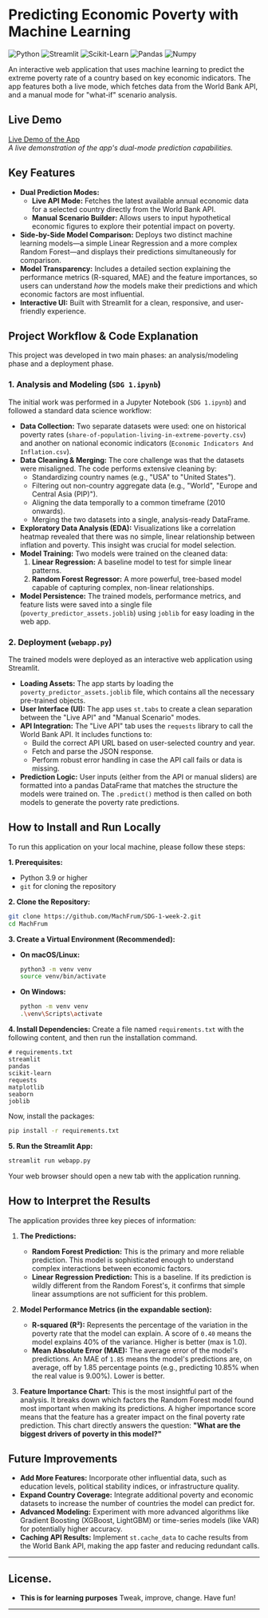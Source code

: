 # Predicting Economic Poverty with Machine Learning

![Python](https://img.shields.io/badge/Python-3.11%2B-blue.svg)
![Streamlit](https://img.shields.io/badge/Streamlit-1.25%2B-red.svg)
![Scikit-Learn](https://img.shields.io/badge/Scikit--Learn-1.6.1%2B-orange.svg)
![Pandas](https://img.shields.io/badge/Pandas-2.0%2B-green.svg)
![Numpy](https://img.shields.io/badge/Numpy-1.23.5%2B-purple.svg)

An interactive web application that uses machine learning to predict the extreme poverty rate of a country based on key economic indicators. The app features both a live mode, which fetches data from the World Bank API, and a manual mode for "what-if" scenario analysis.

## Live Demo

[Live Demo of the App](https://sdg-1-week-2-mous5x6bgcjskr8rhreiik.streamlit.app/)  
*A live demonstration of the app's dual-mode prediction capabilities.*


## Key Features

- **Dual Prediction Modes:**
  - **Live API Mode:** Fetches the latest available annual economic data for a selected country directly from the World Bank API.
  - **Manual Scenario Builder:** Allows users to input hypothetical economic figures to explore their potential impact on poverty.
- **Side-by-Side Model Comparison:** Deploys two distinct machine learning models—a simple Linear Regression and a more complex Random Forest—and displays their predictions simultaneously for comparison.
- **Model Transparency:** Includes a detailed section explaining the performance metrics (R-squared, MAE) and the feature importances, so users can understand *how* the models make their predictions and which economic factors are most influential.
- **Interactive UI:** Built with Streamlit for a clean, responsive, and user-friendly experience.

## Project Workflow & Code Explanation

This project was developed in two main phases: an analysis/modeling phase and a deployment phase.

### 1. Analysis and Modeling (`SDG 1.ipynb`)

The initial work was performed in a Jupyter Notebook (`SDG 1.ipynb`) and followed a standard data science workflow:

- **Data Collection:** Two separate datasets were used: one on historical poverty rates (`share-of-population-living-in-extreme-poverty.csv`) and another on national economic indicators (`Economic Indicators And Inflation.csv`).
- **Data Cleaning & Merging:** The core challenge was that the datasets were misaligned. The code performs extensive cleaning by:
    - Standardizing country names (e.g., "USA" to "United States").
    - Filtering out non-country aggregate data (e.g., "World", "Europe and Central Asia (PIP)").
    - Aligning the data temporally to a common timeframe (2010 onwards).
    - Merging the two datasets into a single, analysis-ready DataFrame.
- **Exploratory Data Analysis (EDA):** Visualizations like a correlation heatmap revealed that there was no simple, linear relationship between inflation and poverty. This insight was crucial for model selection.
- **Model Training:** Two models were trained on the cleaned data:
    1.  **Linear Regression:** A baseline model to test for simple linear patterns.
    2.  **Random Forest Regressor:** A more powerful, tree-based model capable of capturing complex, non-linear relationships.
- **Model Persistence:** The trained models, performance metrics, and feature lists were saved into a single file (`poverty_predictor_assets.joblib`) using `joblib` for easy loading in the web app.

### 2. Deployment (`webapp.py`)

The trained models were deployed as an interactive web application using Streamlit.

- **Loading Assets:** The app starts by loading the `poverty_predictor_assets.joblib` file, which contains all the necessary pre-trained objects.
- **User Interface (UI):** The app uses `st.tabs` to create a clean separation between the "Live API" and "Manual Scenario" modes.
- **API Integration:** The "Live API" tab uses the `requests` library to call the World Bank API. It includes functions to:
    - Build the correct API URL based on user-selected country and year.
    - Fetch and parse the JSON response.
    - Perform robust error handling in case the API call fails or data is missing.
- **Prediction Logic:** User inputs (either from the API or manual sliders) are formatted into a pandas DataFrame that matches the structure the models were trained on. The `.predict()` method is then called on both models to generate the poverty rate predictions.

## How to Install and Run Locally

To run this application on your local machine, please follow these steps:

**1. Prerequisites:**
- Python 3.9 or higher
- `git` for cloning the repository

**2. Clone the Repository:**
```bash
git clone https://github.com/MachFrum/SDG-1-week-2.git
cd MachFrum
```

**3. Create a Virtual Environment (Recommended):**
- **On macOS/Linux:**
  ```bash
  python3 -m venv venv
  source venv/bin/activate
  ```
- **On Windows:**
  ```bash
  python -m venv venv
  .\venv\Scripts\activate
  ```

**4. Install Dependencies:**
Create a file named `requirements.txt` with the following content, and then run the installation command.

```
# requirements.txt
streamlit
pandas
scikit-learn
requests
matplotlib
seaborn
joblib
```

Now, install the packages:
```bash
pip install -r requirements.txt
```

**5. Run the Streamlit App:**
```bash
streamlit run webapp.py
```
Your web browser should open a new tab with the application running.

## How to Interpret the Results

The application provides three key pieces of information:

1.  **The Predictions:**
    - **Random Forest Prediction:** This is the primary and more reliable prediction. This model is sophisticated enough to understand complex interactions between economic factors.
    - **Linear Regression Prediction:** This is a baseline. If its prediction is wildly different from the Random Forest's, it confirms that simple linear assumptions are not sufficient for this problem.

2.  **Model Performance Metrics (in the expandable section):**
    - **R-squared (R²):** Represents the percentage of the variation in the poverty rate that the model can explain. A score of `0.40` means the model explains 40% of the variance. Higher is better (max is 1.0).
    - **Mean Absolute Error (MAE):** The average error of the model's predictions. An MAE of `1.85` means the model's predictions are, on average, off by 1.85 percentage points (e.g., predicting 10.85% when the real value is 9.00%). Lower is better.

3.  **Feature Importance Chart:**
    This is the most insightful part of the analysis. It breaks down which factors the Random Forest model found most important when making its predictions. A higher importance score means that the feature has a greater impact on the final poverty rate prediction. This chart directly answers the question: **"What are the biggest drivers of poverty in this model?"**

## Future Improvements

- **Add More Features:** Incorporate other influential data, such as education levels, political stability indices, or infrastructure quality.
- **Expand Country Coverage:** Integrate additional poverty and economic datasets to increase the number of countries the model can predict for.
- **Advanced Modeling:** Experiment with more advanced algorithms like Gradient Boosting (XGBoost, LightGBM) or time-series models (like VAR) for potentially higher accuracy.
- **Caching API Results:** Implement `st.cache_data` to cache results from the World Bank API, making the app faster and reducing redundant calls.

---

## License.
- **This is for learning purposes** Tweak, improve, change. Have fun!

---
